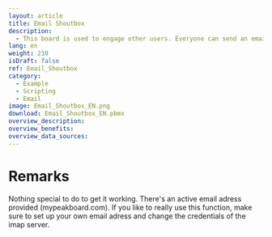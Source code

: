 ```yaml
---
layout: article
title: Email Shoutbox
description: 
  - This board is used to engage other users. Everyone can send an email to a dedicated adress and the content of the subject is displayed in a text box.
lang: en
weight: 210
isDraft: false
ref: Email_Shoutbox
category:
  - Example
  - Scripting
  - Email
image: Email_Shoutbox_EN.png
download: Email_Shoutbox_EN.pbmx
overview_description:
overview_benefits:
overview_data_sources:
---
```

# Remarks
Nothing special to do to get it working. There's an active email adress provided (mypeakboard.com). If you like to really use this function, make sure to set up your own email adress and change the credentials of the imap server.
